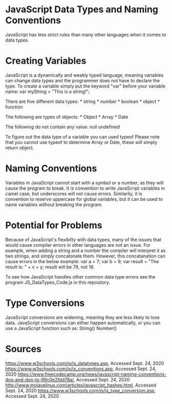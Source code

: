 # JavaScript Data Types and Naming Conventions

JavaScript has less strict rules than many other languages when it comes to data types.

# Creating Variables

JavaScript is a dynamically and weakly typed language, meaning variables can change data types and the programmer does not have to declare the type. To create a variable simply put the keyword "var" before your variable name:
	var myString = "This is a string!";
	
There are five different data types:
	* string
	* number
	* boolean
	* object
	* function
	
The following are types of objects:
	* Object
	* Array
	* Date
	
The following do not contain any value:
	null
	undefined

To figure out the data type of a variable you can used
	typeof 
Please note that you cannot use typeof to determine Array or Date, these will simply return object.
# Naming Conventions

Variables in JavaScript cannot start with a symbol or a number, as they will cause the program to break. It is convention to write JavaScript variables in camel case, but underscores will not cause errors. Similarily, it is convention
to reserve uppercase for global variables, but it can be used to name variables without breaking the program.

# Potential for Problems

Because of JavaScript's flexibilty with data types, many of the issues that would cause compiler errors in other languages are not an issue. For example, when adding a string and a number the compiler will interpret it as two strings, and simply concatonate them.
However, this concatanation can cause errors in the below example:
	var a = 7;
	var b = 9;
	var result = "The result is: " + x + y;
result will be 79, not 16.

To see how JavaScript handles other common data type errors see the program JS_DataTypes_Code.js in this repository.

# Type Conversions

JavaScript conversions are widening, meaning they are less likely to lose data. JavaScript conversions can either happen automatically, or you can use a JavaScript function such as:
	String()
	Number()

# Sources

https://www.w3schools.com/js/js_datatypes.asp, Accessed Sept. 24, 2020
https://www.w3schools.com/js/js_conventions.asp, Accessed Sept. 24, 2020
https://www.freecodecamp.org/news/javascript-naming-conventions-dos-and-don-ts-99c0e2fdd78a/, Accessed Sept. 24, 2020
http://www.mojavelinux.com/articles/javascript_hashes.html,  Accessed Sept. 24, 2020
https://www.w3schools.com/js/js_type_conversion.asp,  Accessed Sept. 24, 2020

